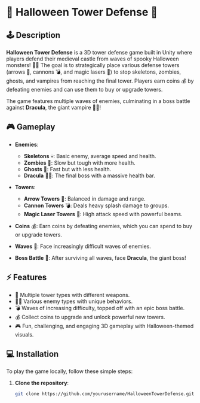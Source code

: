 # 🎃 Halloween Tower Defense 👻

## 🕹️ Description
**Halloween Tower Defense** is a 3D tower defense game built in Unity where players defend their medieval castle from waves of spooky Halloween monsters! 🏰💀 The goal is to strategically place various defense towers (arrows 🏹, cannons 💣, and magic lasers 🔮) to stop skeletons, zombies, ghosts, and vampires from reaching the final tower. Players earn coins 💰 by defeating enemies and can use them to buy or upgrade towers.

The game features multiple waves of enemies, culminating in a boss battle against **Dracula**, the giant vampire 🧛‍♂️!

## 🎮 Gameplay
- **Enemies**:  
   - **Skeletons** 💀: Basic enemy, average speed and health.  
   - **Zombies** 🧟: Slow but tough with more health.  
   - **Ghosts** 👻: Fast but with less health.  
   - **Dracula** 🧛‍♂️: The final boss with a massive health bar.  
   
- **Towers**:
   - **Arrow Towers** 🏹: Balanced in damage and range.
   - **Cannon Towers** 💣: Deals heavy splash damage to groups.
   - **Magic Laser Towers** 🔮: High attack speed with powerful beams.

- **Coins** 💰: Earn coins by defeating enemies, which you can spend to buy or upgrade towers.

- **Waves** 🌊: Face increasingly difficult waves of enemies.
- **Boss Battle** 👑: After surviving all waves, face **Dracula**, the giant boss!

## ⚡ Features
- 🏰 Multiple tower types with different weapons.
- 🧟‍♂️ Various enemy types with unique behaviors.
- 💣 Waves of increasing difficulty, topped off with an epic boss battle.
- 💰 Collect coins to upgrade and unlock powerful new towers.
- 🎮 Fun, challenging, and engaging 3D gameplay with Halloween-themed visuals.

## 💻 Installation
To play the game locally, follow these simple steps:

1. **Clone the repository**:
   ```bash
   git clone https://github.com/yourusername/HalloweenTowerDefense.git
